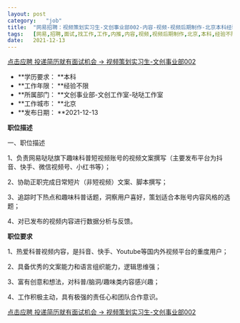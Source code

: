 ```yaml
---
layout:	post
category:	"job"
title:	"网易招聘：视频策划实习生-文创事业部002-内容-视频-视频后期制作-北京本科经验不限"
tags:	[网易,招聘,面试,找工作,工作,内推,内容,视频,视频后期制作,北京,本科,经验不限]
date:	2021-12-13
---
```


[点击应聘 投递简历就有面试机会 ->  视频策划实习生-文创事业部002](http://mobile.bole.netease.com/bole/boleDetail?id=34344&employeeId=346f03c3cda5f04c&key=all)



- **学历要求： **本科
- **工作年限： **经验不限
- **所属部门： **文创事业部-文创工作室-哒哒工作室
- **工作城市： **北京
- **发布日期： **2021-12-13



**职位描述**

一、职位描述

1、负责网易哒哒旗下趣味科普短视频账号的视频文案撰写（主要发布平台为抖音、快手、微信视频号、小红书等）；

2、协助正职完成日常短片（非短视频）文案、脚本撰写；

3、追踪时下热点和趣味科普话题，洞察用户喜好，策划适合本账号内容风格的选题；

4、对已发布的视频内容进行数据分析与反馈。



**职位要求**

1、热爱科普视频内容，是抖音、快手、Youtube等国内外视频平台的重度用户；

2、具备优秀的文案能力和语言组织能力，逻辑思维强；

3、富有创意和想法，对科普/脑洞/趣味类内容感兴趣；

4、工作积极主动，具有极强的责任心和团队合作意识。



[点击应聘 投递简历就有面试机会 ->  视频策划实习生-文创事业部002](http://mobile.bole.netease.com/bole/boleDetail?id=34344&employeeId=346f03c3cda5f04c&key=all)